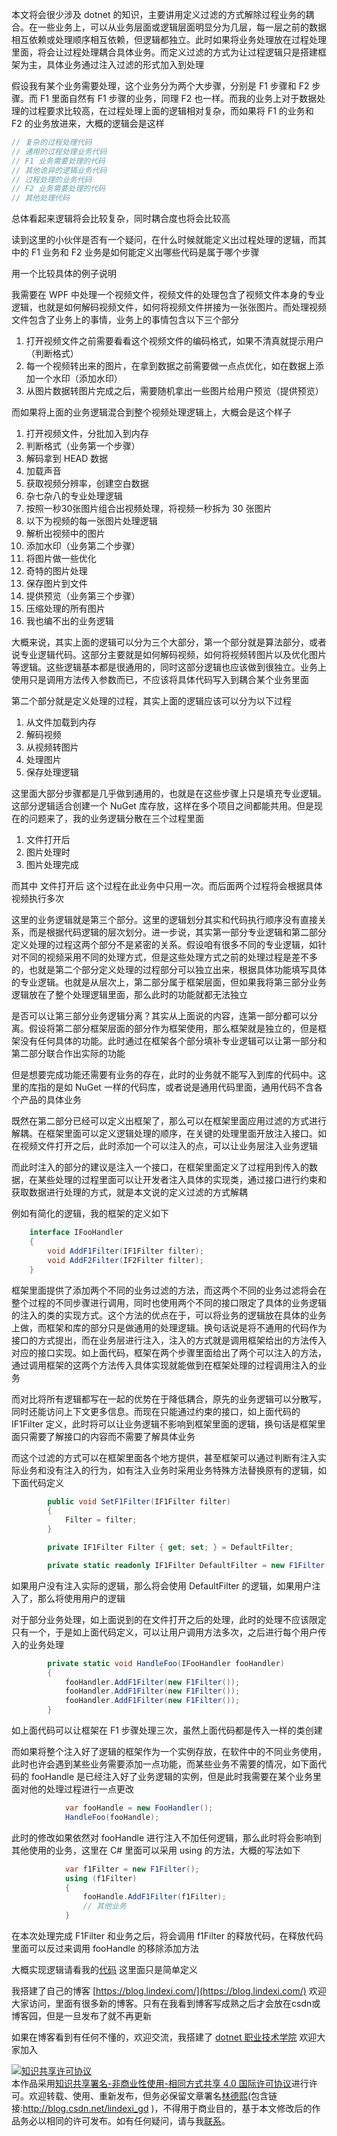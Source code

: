 
本文将会很少涉及 dotnet 的知识，主要讲用定义过滤的方式解除过程业务的耦合。在一些业务上，可以从业务层面或逻辑层面明显分为几层，每一层之前的数据相互依赖或处理顺序相互依赖，但逻辑都独立。此时如果将业务处理放在过程处理里面，将会让过程处理耦合具体业务。而定义过滤的方式为让过程逻辑只是搭建框架为主，具体业务通过注入过滤的形式加入到处理

<!--more-->


<!-- CreateTime:2020/3/8 8:29:53 -->

<!-- 发布 -->

假设我有某个业务需要处理，这个业务分为两个大步骤，分别是 F1 步骤和 F2 步骤。而 F1 里面自然有 F1 步骤的业务，同理 F2 也一样。而我的业务上对于数据处理的过程要求比较高，在过程处理上面的逻辑相对复杂，而如果将 F1 的业务和 F2 的业务放进来，大概的逻辑会是这样

```csharp
// 复杂的过程处理代码
// 通用的过程处理业务代码
// F1 业务需要处理的代码
// 其他诡异的逻辑业务代码
// 过程处理的业务代码
// F2 业务需要处理的代码
// 其他处理代码
```

总体看起来逻辑将会比较复杂，同时耦合度也将会比较高

读到这里的小伙伴是否有一个疑问，在什么时候就能定义出过程处理的逻辑，而其中的 F1 业务和 F2 业务是如何能定义出哪些代码是属于哪个步骤

用一个比较具体的例子说明

我需要在 WPF 中处理一个视频文件，视频文件的处理包含了视频文件本身的专业逻辑，也就是如何解码视频文件，如何将视频文件拼接为一张张图片。而处理视频文件包含了业务上的事情，业务上的事情包含以下三个部分

1. 打开视频文件之前需要看看这个视频文件的编码格式，如果不清真就提示用户（判断格式）
2. 每一个视频转出来的图片，在拿到数据之前需要做一点点优化，如在数据上添加一个水印（添加水印）
3. 从图片数据转图片完成之后，需要随机拿出一些图片给用户预览（提供预览）

而如果将上面的业务逻辑混合到整个视频处理逻辑上，大概会是这个样子

1. 打开视频文件，分批加入到内存
1. 判断格式（业务第一个步骤）
1. 解码拿到 HEAD 数据
1. 加载声音
1. 获取视频分辨率，创建空白数据
1. 杂七杂八的专业处理逻辑
1. 按照一秒30张图片组合出视频处理，将视频一秒拆为 30 张图片
1. 以下为视频的每一张图片处理逻辑
  1. 解析出视频中的图片
  1. 添加水印（业务第二个步骤）
  1. 将图片做一些优化
  1. 奇特的图片处理
  1. 保存图片到文件
  1. 提供预览（业务第三个步骤）
1. 压缩处理的所有图片
1. 我也编不出的业务逻辑

大概来说，其实上面的逻辑可以分为三个大部分，第一个部分就是算法部分，或者说专业逻辑代码。这部分主要就是如何解码视频，如何将视频转图片以及优化图片等逻辑。这些逻辑基本都是很通用的，同时这部分逻辑也应该做到很独立。业务上使用只是调用方法传入参数而已，不应该将具体代码写入到耦合某个业务里面

第二个部分就是定义处理的过程，其实上面的逻辑应该可以分为以下过程

1. 从文件加载到内存
1. 解码视频
1. 从视频转图片
1. 处理图片
1. 保存处理逻辑

这里面大部分步骤都是几乎做到通用的，也就是在这些步骤上只是填充专业逻辑。这部分逻辑适合创建一个 NuGet 库存放，这样在多个项目之间都能共用。但是现在的问题来了，我的业务逻辑分散在三个过程里面

1. 文件打开后
1. 图片处理时
1. 图片处理完成

而其中 文件打开后 这个过程在此业务中只用一次。而后面两个过程将会根据具体视频执行多次

这里的业务逻辑就是第三个部分。这里的逻辑划分其实和代码执行顺序没有直接关系，而是根据代码逻辑的层次划分。进一步说，其实第一部分专业逻辑和第二部分定义处理的过程这两个部分不是紧密的关系。假设咱有很多不同的专业逻辑，如针对不同的视频采用不同的处理方式，但是这些处理方式之前的处理过程是差不多的，也就是第二个部分定义处理的过程部分可以独立出来，根据具体功能填写具体的专业逻辑。也就是从层次上，第二部分属于框架层面，但如果我将第三部分业务逻辑放在了整个处理逻辑里面，那么此时的功能就都无法独立

是否可以让第三部分业务逻辑分离？其实从上面说的内容，连第一部分都可以分离。假设将第二部分框架层面的部分作为框架使用，那么框架就是独立的，但是框架没有任何具体的功能。此时通过在框架各个部分填补专业逻辑可以让第一部分和第二部分联合作出实际的功能

但是想要完成功能还需要有业务的存在，此时的业务就不能写入到库的代码中。这里的库指的是如 NuGet 一样的代码库，或者说是通用代码里面，通用代码不含各个产品的具体业务

既然在第二部分已经可以定义出框架了，那么可以在框架里面应用过滤的方式进行解耦。在框架里面可以定义逻辑处理的顺序，在关键的处理里面开放注入接口。如在视频文件打开之后，此时添加一个可以注入的点，可以让业务层注入业务逻辑

而此时注入的部分的建议是注入一个接口，在框架里面定义了过程用到传入的数据，在某些处理的过程里面可以让开发者注入具体的实现类，通过接口进行约束和获取数据进行处理的方式，就是本文说的定义过滤的方式解耦

例如有简化的逻辑，我的框架的定义如下

```csharp
    interface IFooHandler
    {
        void AddF1Filter(IF1Filter filter);
        void AddF2Filter(IF2Filter filter);
    }
```

框架里面提供了添加两个不同的业务过滤的方法，而这两个不同的业务过滤将会在整个过程的不同步骤进行调用，同时也使用两个不同的接口限定了具体的业务逻辑的注入的类的实现方式。这个方法的优点在于，可以将业务的逻辑放在具体的业务上做，而框架和库的部分只是做通用的处理逻辑。换句话说是将不通用的代码作为接口的方式提出，而在业务层进行注入，注入的方式就是调用框架给出的方法传入对应的接口实现。如上面代码，框架在两个步骤里面给出了两个可以注入的方法，通过调用框架的这两个方法传入具体实现就能做到在框架处理的过程调用注入的业务

而对比将所有逻辑都写在一起的优势在于降低耦合，原先的业务逻辑可以分散写，同时还能访问上下文更多信息。而现在只能通过约束的接口，如上面代码的 IF1Filter 定义，此时将可以让业务逻辑不影响到框架里面的逻辑，换句话是框架里面只需要了解接口的内容而不需要了解具体业务

而这个过滤的方式可以在框架里面各个地方提供，甚至框架可以通过判断有注入实际业务和没有注入的行为，如有注入业务时采用业务特殊方法替换原有的逻辑，如下面代码定义

```csharp
        public void SetF1Filter(IF1Filter filter)
        {
            Filter = filter;
        }

        private IF1Filter Filter { get; set; } = DefaultFilter;

        private static readonly IF1Filter DefaultFilter = new F1Filter();
```

如果用户没有注入实际的逻辑，那么将会使用 DefaultFilter 的逻辑，如果用户注入了，那么将使用用户的逻辑

对于部分业务处理，如上面说到的在文件打开之后的处理，此时的处理不应该限定只有一个，于是如上面代码定义，可以让用户调用方法多次，之后进行每个用户传入的业务处理

```csharp
        private static void HandleFoo(IFooHandler fooHandler)
        {
            fooHandler.AddF1Filter(new F1Filter());
            fooHandler.AddF1Filter(new F1Filter());
            fooHandler.AddF1Filter(new F1Filter());
        }
```

如上面代码可以让框架在 F1 步骤处理三次，虽然上面代码都是传入一样的类创建

而如果将整个注入好了逻辑的框架作为一个实例存放，在软件中的不同业务使用，此时也许会遇到某些业务需要添加一点功能，而某些业务不需要的情况，如下面代码的 fooHandle 是已经注入好了业务逻辑的实例，但是此时我需要在某个业务里面对他的处理过程进行一点更改

```csharp
            var fooHandle = new FooHandler();
            HandleFoo(fooHandle);
```

此时的修改如果依然对 fooHandle 进行注入不加任何逻辑，那么此时将会影响到其他使用的业务，这里在 C# 里面可以采用 using 的方法，大概的写法如下

```csharp
            var f1Filter = new F1Filter();
            using (f1Filter)
            {
                fooHandle.AddF1Filter(f1Filter);
                // 其他业务
            }
```

在本次处理完成 F1Filter 和业务之后，将会调用 f1Filter 的释放代码，在释放代码里面可以反过来调用 fooHandle 的移除添加方法

大概实现逻辑请看我的[代码](https://github.com/lindexi/lindexi_gd/tree/c8f9fa3cfcaa513c9535f36cd7deaca78d630f93/JearbechichayFuchayfawkowilem) 这里面只是简单定义



我搭建了自己的博客 [https://blog.lindexi.com/](https://blog.lindexi.com/) 欢迎大家访问，里面有很多新的博客。只有在我看到博客写成熟之后才会放在csdn或博客园，但是一旦发布了就不再更新

如果在博客看到有任何不懂的，欢迎交流，我搭建了 [dotnet 职业技术学院](https://t.me/dotnet_campus) 欢迎大家加入

<a rel="license" href="http://creativecommons.org/licenses/by-nc-sa/4.0/"><img alt="知识共享许可协议" style="border-width:0" src="https://licensebuttons.net/l/by-nc-sa/4.0/88x31.png" /></a><br />本作品采用<a rel="license" href="http://creativecommons.org/licenses/by-nc-sa/4.0/">知识共享署名-非商业性使用-相同方式共享 4.0 国际许可协议</a>进行许可。欢迎转载、使用、重新发布，但务必保留文章署名[林德熙](http://blog.csdn.net/lindexi_gd)(包含链接:http://blog.csdn.net/lindexi_gd )，不得用于商业目的，基于本文修改后的作品务必以相同的许可发布。如有任何疑问，请与我[联系](mailto:lindexi_gd@163.com)。